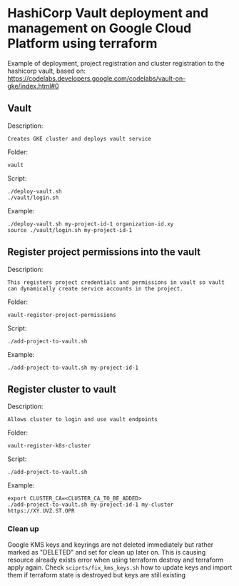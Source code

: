 HashiCorp Vault deployment and management on Google Cloud Platform using terraform
========================================================================

Example of deployment, project registration and cluster registration to the hashicorp vault, based on: https://codelabs.developers.google.com/codelabs/vault-on-gke/index.html#0

## Vault

Description:

    Creates GKE cluster and deploys vault service

Folder: 

    vault
    
Script:

    ./deploy-vault.sh
    ./vault/login.sh 
    
Example:

    ./deploy-vault.sh my-project-id-1 organization-id.xy
    source ./vault/login.sh my-project-id-1
    
## Register project permissions into the vault

Description:

    This registers project credentials and permissions in vault so vault can dynamically create service accounts in the project.
    
Folder:

    vault-register-project-permissions
    
Script:

    ./add-project-to-vault.sh

Example:

    ./add-project-to-vault.sh my-project-id-1
    
## Register cluster to vault

Description:

    Allows cluster to login and use vault endpoints
    
Folder:

    vault-register-k8s-cluster
    
Script:

    ./add-project-to-vault.sh
    
Example:
    
    export CLUSTER_CA=<CLUSTER_CA_TO_BE_ADDED>
    ./add-project-to-vault.sh my-project-id-1 my-cluster https://XY.UVZ.ST.OPR
    
### Clean up

Google KMS keys and keyrings are not deleted immediately but rather marked as "DELETED" and set for clean up later on. This is causing resource already exists error when using terraform destroy and terraform apply again. Check `sciprts/fix_kms_keys.sh` how to update keys and import them if terraform state is destroyed but keys are still existing